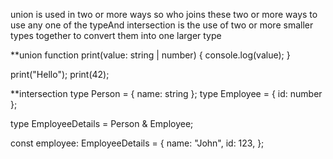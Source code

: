 union is used in two or more ways so who joins these two or more ways to use any one of the typeAnd intersection is the use of two or more smaller types together to convert them into one larger type

**union
function print(value: string | number) {
  console.log(value);
}

print("Hello");
print(42);

**intersection
type Person = { name: string };
type Employee = { id: number };

type EmployeeDetails = Person & Employee;

const employee: EmployeeDetails = {
  name: "John",
  id: 123,
};

